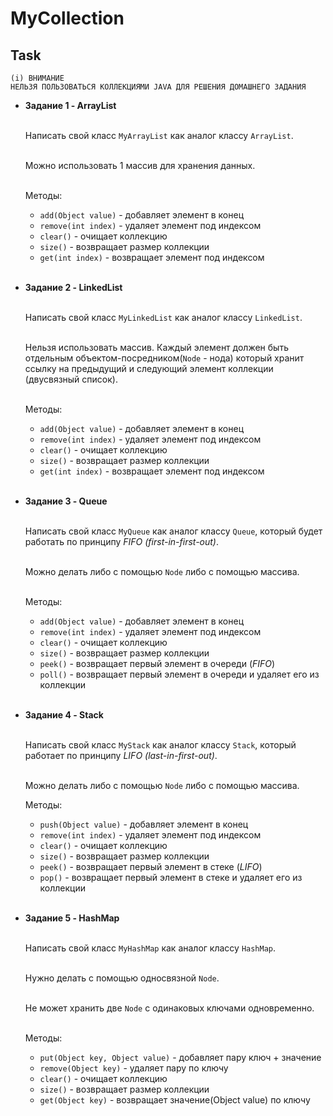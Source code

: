 # MyCollection

## Task

```
(i) ВНИМАНИЕ
НЕЛЬЗЯ ПОЛЬЗОВАТЬСЯ КОЛЛЕКЦИЯМИ JAVA ДЛЯ РЕШЕНИЯ ДОМАШНЕГО ЗАДАНИЯ
```

* **Задание 1 - ArrayList**<br><br>
  
  Написать свой класс `MyArrayList` как аналог классу `ArrayList`.<br><br>
  
  Можно использовать 1 массив для хранения данных.<br><br>
  
  Методы:

  * `add(Object value)` - добавляет элемент в конец
  * `remove(int index)` - удаляет элемент под индексом
  * `clear()` - очищает коллекцию
  * `size()` - возвращает размер коллекции
  * `get(int index)` - возвращает элемент под индексом
  <br><br>

* **Задание 2 - LinkedList**<br><br>

  Написать свой класс `MyLinkedList` как аналог классу `LinkedList`.<br><br>
  
  Нельзя использовать массив. Каждый элемент должен быть отдельным объектом-посредником(`Node` - нода) который хранит ссылку на предыдущий и следующий элемент коллекции (двусвязный список).<br><br>
  
  Методы:
  
  * `add(Object value)` - добавляет элемент в конец
  * `remove(int index)` - удаляет элемент под индексом
  * `clear()` - очищает коллекцию
  * `size()` - возвращает размер коллекции
  * `get(int index)` - возвращает элемент под индексом
  <br><br>

* **Задание 3 - Queue**<br><br>

  Написать свой класс `MyQueue` как аналог классу `Queue`, который будет работать по принципу _FIFO (first-in-first-out)_.<br><br>
  
  Можно делать либо с помощью `Node` либо с помощью массива.<br><br>
  
  Методы:
  
  * `add(Object value)` - добавляет элемент в конец
  * `remove(int index)` - удаляет элемент под индексом
  * `clear()` - очищает коллекцию
  * `size()` - возвращает размер коллекции
  * `peek()` - возвращает первый элемент в очереди (_FIFO_)
  * `poll()` - возвращает первый элемент в очереди и удаляет его из коллекции
  <br><br>

* **Задание 4 - Stack**<br><br>

  Написать свой класс `MyStack` как аналог классу `Stack`, который работает по принципу _LIFO (last-in-first-out)_.<br><br>
  
  Можно делать либо с помощью `Node` либо с помощью массива.
  
  Методы:
  
  * `push(Object value)` - добавляет элемент в конец
  * `remove(int index)` - удаляет элемент под индексом
  * `clear()` - очищает коллекцию
  * `size()` - возвращает размер коллекции
  * `peek()` - возвращает первый элемент в стеке (_LIFO_)
  * `pop()` - возвращает первый элемент в стеке и удаляет его из коллекции
  <br><br>

* **Задание 5 - HashMap**<br><br>

  Написать свой класс `MyHashMap` как аналог классу `HashMap`.<br><br>
  
  Нужно делать с помощью односвязной `Node`.<br><br>
  
  Не может хранить две `Node` с одинаковых ключами одновременно.<br><br>
  
  Методы:
  
  * `put(Object key, Object value)` - добавляет пару ключ + значение
  * `remove(Object key)` - удаляет пару по ключу
  * `clear()` - очищает коллекцию
  * `size()` - возвращает размер коллекции
  * `get(Object key)` - возвращает значение(Object value) по ключу
  <br><br>
